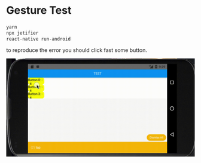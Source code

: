 # Gesture Test

```
yarn
npx jetifier
react-native run-android
```


to reproduce the error you should click fast some button.
 
![sample](./assets/sample.gif)
